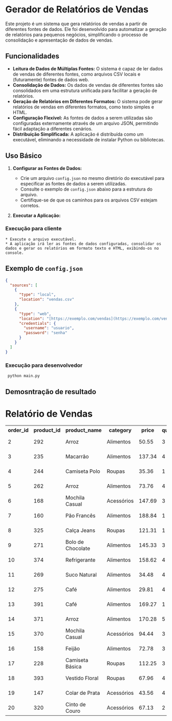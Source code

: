 # Gerador de Relatórios de Vendas

Este projeto é um sistema que gera relatórios de vendas a partir de diferentes fontes de dados. Ele foi desenvolvido para automatizar a geração de relatórios para pequenos negócios, simplificando o processo de consolidação e apresentação de dados de vendas.

## Funcionalidades

* **Leitura de Dados de Múltiplas Fontes:** O sistema é capaz de ler dados de vendas de diferentes fontes, como arquivos CSV locais e (futuramente) fontes de dados web.
* **Consolidação de Dados:** Os dados de vendas de diferentes fontes são consolidados em uma estrutura unificada para facilitar a geração de relatórios.
* **Geração de Relatórios em Diferentes Formatos:** O sistema pode gerar relatórios de vendas em diferentes formatos, como texto simples e HTML.
* **Configuração Flexível:** As fontes de dados a serem utilizadas são configuradas externamente através de um arquivo JSON, permitindo fácil adaptação a diferentes cenários.
* **Distribuição Simplificada:** A aplicação é distribuída como um executável, eliminando a necessidade de instalar Python ou bibliotecas.

## Uso Básico

1.  **Configurar as Fontes de Dados:**

    * Crie um arquivo `config.json` no mesmo diretório do executável para especificar as fontes de dados a serem utilizadas.
    * Consulte o exemplo de `config.json` abaixo para a estrutura do arquivo.
    * Certifique-se de que os caminhos para os arquivos CSV estejam corretos.

2.  **Executar a Aplicação:**
  ### Execução para cliente
    * Execute o arquivo executável.
    * A aplicação irá ler as fontes de dados configuradas, consolidar os dados e gerar os relatórios em formato texto e HTML, exibindo-os no console.


## Exemplo de `config.json`

```json
{
  "sources": [
    {
      "type": "local",
      "location": "vendas.csv"
    },
    {
      "type": "web",
      "location": "[https://exemplo.com/vendas](https://exemplo.com/vendas)",
      "credentials": {
        "username": "usuario",
        "password": "senha"
      }
    }
  ]
}
```

### Execução para desenvolvedor 
 ```sh
  python main.py
```

## Demosntração de resultado

<h1>Relatório de Vendas</h1><table><tr><th>order_id</th><th>product_id</th><th>product_name</th><th>category</th><th>price</th><th>quantity</th><th>discount</th><th>dt_sale</th><th>customer_id</th><th>customer_name</th><th>payment_method</th><th>store_id</th></tr><tr><td>2</td><td>292</td><td>Arroz</td><td>Alimentos</td><td>50.55</td><td>3</td><td>0.15</td><td>2025-04-06</td><td>1007</td><td>Paulo Sousa</td><td>Cartão de Débito</td><td>2</td></tr><tr><td>3</td><td>235</td><td>Macarrão</td><td>Alimentos</td><td>137.34</td><td>4</td><td>0.1</td><td>2025-04-06</td><td>1006</td><td>Maitê da Costa</td><td>Cartão de Débito</td><td>3</td></tr><tr><td>4</td><td>244</td><td>Camiseta Polo</td><td>Roupas</td><td>35.36</td><td>1</td><td>0.01</td><td>2025-04-15</td><td>1010</td><td>Dra. Eduarda Martins</td><td>Pix</td><td>2</td></tr><tr><td>5</td><td>262</td><td>Arroz</td><td>Alimentos</td><td>73.76</td><td>4</td><td>0.08</td><td>2025-04-11</td><td>1010</td><td>Diego Câmara</td><td>Cartão de Débito</td><td>3</td></tr><tr><td>6</td><td>168</td><td>Mochila Casual</td><td>Acessórios</td><td>147.69</td><td>3</td><td>0.18</td><td>2025-04-12</td><td>1004</td><td>Vitória Dias</td><td>Boleto</td><td>3</td></tr><tr><td>7</td><td>160</td><td>Pão Francês</td><td>Alimentos</td><td>188.84</td><td>1</td><td>0.01</td><td>2025-04-10</td><td>1008</td><td>Pietro Vieira</td><td>Cartão de Crédito</td><td>1</td></tr><tr><td>8</td><td>325</td><td>Calça Jeans</td><td>Roupas</td><td>121.31</td><td>1</td><td>0.13</td><td>2025-04-13</td><td>1001</td><td>Sr. Joaquim Câmara</td><td>Cartão de Débito</td><td>3</td></tr><tr><td>9</td><td>271</td><td>Bolo de Chocolate</td><td>Alimentos</td><td>145.33</td><td>3</td><td>0.12</td><td>2025-04-07</td><td>1001</td><td>Anthony da Costa</td><td>Cartão de Crédito</td><td>2</td></tr><tr><td>10</td><td>374</td><td>Refrigerante</td><td>Alimentos</td><td>158.62</td><td>4</td><td>0.01</td><td>2025-04-14</td><td>1003</td><td>Melina Rodrigues</td><td>Pix</td><td>1</td></tr><tr><td>11</td><td>269</td><td>Suco Natural</td><td>Alimentos</td><td>34.48</td><td>4</td><td>0.06</td><td>2025-04-03</td><td>1008</td><td>Thomas Alves</td><td>Cartão de Débito</td><td>2</td></tr><tr><td>12</td><td>275</td><td>Café</td><td>Alimentos</td><td>29.81</td><td>4</td><td>0.07</td><td>2025-04-02</td><td>1001</td><td>Pedro Lucas Sampaio</td><td>Dinheiro</td><td>2</td></tr><tr><td>13</td><td>391</td><td>Café</td><td>Alimentos</td><td>169.27</td><td>1</td><td>0.09</td><td>2025-04-08</td><td>1004</td><td>Otávio Pires</td><td>Cartão de Crédito</td><td>1</td></tr><tr><td>14</td><td>371</td><td>Arroz</td><td>Alimentos</td><td>170.28</td><td>5</td><td>0.18</td><td>2025-04-06</td><td>1002</td><td>Breno Novais</td><td>Cartão de Crédito</td><td>1</td></tr><tr><td>15</td><td>370</td><td>Mochila Casual</td><td>Acessórios</td><td>94.44</td><td>3</td><td>0.09</td><td>2025-04-11</td><td>1010</td><td>Cecilia Cunha</td><td>Cartão de Crédito</td><td>2</td></tr><tr><td>16</td><td>158</td><td>Feijão</td><td>Alimentos</td><td>72.78</td><td>3</td><td>0.03</td><td>2025-04-15</td><td>1006</td><td>Manuela da Paz</td><td>Boleto</td><td>2</td></tr><tr><td>17</td><td>228</td><td>Camiseta Básica</td><td>Roupas</td><td>112.25</td><td>3</td><td>0.17</td><td>2025-04-02</td><td>1002</td><td>Dante Rocha</td><td>Boleto</td><td>1</td></tr><tr><td>18</td><td>393</td><td>Vestido Floral</td><td>Roupas</td><td>67.96</td><td>4</td><td>0.11</td><td>2025-04-07</td><td>1009</td><td>Sra. Maria Flor Dias</td><td>Dinheiro</td><td>1</td></tr><tr><td>19</td><td>147</td><td>Colar de Prata</td><td>Acessórios</td><td>43.56</td><td>4</td><td>0.17</td><td>2025-04-13</td><td>1004</td><td>Dr. Arthur Sá</td><td>Cartão de Crédito</td><td>3</td></tr><tr><td>20</td><td>320</td><td>Cinto de Couro</td><td>Acessórios</td><td>67.13</td><td>2</td><td>0.19</td><td>2025-04-12</td><td>1003</td><td>Brayan Mendes</td><td>Cartão de Crédito</td><td>3</td></tr></table>